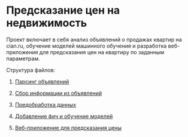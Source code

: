 # Предсказание цен на недвижимость 
Проект включает в себя анализ объявлений о продажах квартир на cian.ru, обучение моделей машинного обучения и разработка веб-приложения для предсказания цен на квартиру по заданным параметрам.

Структура файлов:
1. [Парсинг объявлений](https://github.com/Afsent/cian-pars/blob/master/parsing-cian.ipynb)

2. [Сбор информации из объявлений](https://github.com/Afsent/cian-pars/blob/master/data-analyze.ipynb)

3. [Предобработка данных](https://github.com/Afsent/cian-pars/blob/master/preprocessing.ipynb)

4. [Добавление фич и обучение моделей](https://github.com/Afsent/cian-pars/blob/master/prediction-model.ipynb)

5. [Веб-приложение для предсказания цены](https://github.com/Afsent/cian-pars/tree/master/flask_app)
